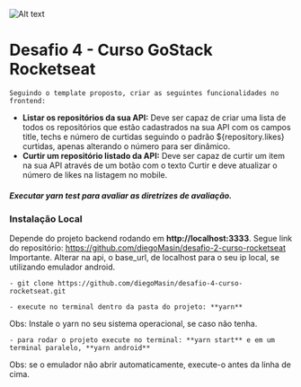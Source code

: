 ![Alt text](https://github.com/diegoMasin/maximumtech/bob/master/assets/img/logo-colorida.png)<br>

# Desafio 4 - Curso GoStack Rocketseat

```Seguindo o template proposto, criar as seguintes funcionalidades no frontend:```
- **Listar os repositórios da sua API:** Deve ser capaz de criar uma lista de todos os repositórios que estão cadastrados na sua API com os campos title, techs e número de curtidas seguindo o padrão ${repository.likes} curtidas, apenas alterando o número para ser dinâmico.
- **Curtir um repositório listado da API:** Deve ser capaz de curtir um item na sua API através de um botão com o texto Curtir e deve atualizar o número de likes na listagem no mobile.

##### Executar **_yarn test_** para avaliar as diretrizes de avaliação.

### Instalação Local
Depende do projeto backend rodando em **http://localhost:3333**. Segue link do repositório: https://github.com/diegoMasin/desafio-2-curso-rocketseat
Importante. Alterar na api, o base_url, de localhost para o seu ip local, se utilizando emulador android.
```
- git clone https://github.com/diegoMasin/desafio-4-curso-rocketseat.git
```

```
- execute no terminal dentro da pasta do projeto: **yarn**
```
Obs: Instale o yarn no seu sistema operacional, se caso não tenha.

```
- para rodar o projeto execute no terminal: **yarn start** e em um terminal paralelo, **yarn android**
```
Obs: se o emulador não abrir automaticamente, execute-o antes da linha de cima.
